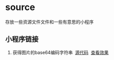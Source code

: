 # source

存放一些资源文件文件和一些有意思的小程序

## 小程序链接

1. 获得图片的base64编码字符串  [源代码](https://github.com/GuoLiBin6/source/blob/master/littleCode/imageToBase64.html)  [查看效果](https://guolibin6.github.io/source/littleCode/imageToBase64.html)
